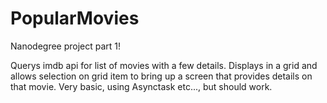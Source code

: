 # PopularMovies
Nanodegree project part 1!

Querys imdb api for list of movies with a few details. Displays in a grid and allows selection on grid item to bring up a screen that 
provides details on that movie. Very basic, using Asynctask etc..., but should work.
